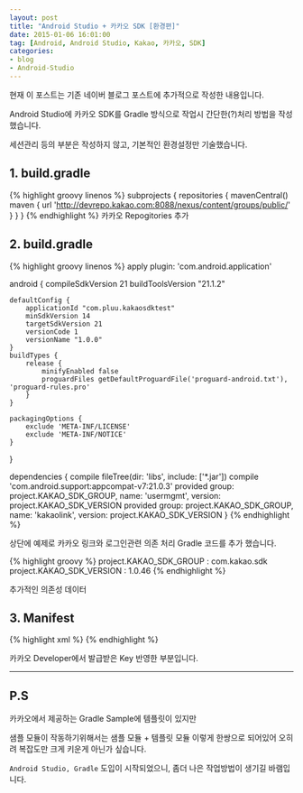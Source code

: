 ```yaml
---
layout: post
title: "Android Studio + 카카오 SDK [환경편]"
date: 2015-01-06 16:01:00
tag: [Android, Android Studio, Kakao, 카카오, SDK]
categories:
- blog
- Android-Studio
---
```


현재 이 포스트는 기존 네이버 블로그 포스트에 추가적으로 작성한 내용입니다.

Android Studio에 카카오 SDK를 Gradle 방식으로 작업시 간단한(?)처리 방법을 작성했습니다.

세션관리 등의 부분은 작성하지 않고, 기본적인 환경설정만 기술했습니다.

<!--more-->

## 1. build.gradle
{% highlight groovy linenos %}
subprojects {
    repositories {
        mavenCentral()
        maven { url 'http://devrepo.kakao.com:8088/nexus/content/groups/public/' }
    }
}
{% endhighlight %}
카카오 Repogitories 추가

## 2. build.gradle
{% highlight groovy linenos %}
apply plugin: 'com.android.application'

android {
    compileSdkVersion 21
    buildToolsVersion "21.1.2"

    defaultConfig {
        applicationId "com.pluu.kakaosdktest"
        minSdkVersion 14
        targetSdkVersion 21
        versionCode 1
        versionName "1.0.0"
    }
    buildTypes {
        release {
            minifyEnabled false
            proguardFiles getDefaultProguardFile('proguard-android.txt'), 'proguard-rules.pro'
        }
    }

    packagingOptions {
        exclude 'META-INF/LICENSE'
        exclude 'META-INF/NOTICE'
    }
}

dependencies {
    compile fileTree(dir: 'libs', include: ['*.jar'])
    compile 'com.android.support:appcompat-v7:21.0.3'
    provided group: project.KAKAO_SDK_GROUP, name: 'usermgmt', version: project.KAKAO_SDK_VERSION
    provided group: project.KAKAO_SDK_GROUP, name: 'kakaolink', version: project.KAKAO_SDK_VERSION
}
{% endhighlight %}

상단에 예제로 카카오 링크와 로그인관련 의존 처리 Gradle 코드를 추가 했습니다.

{% highlight groovy %}
project.KAKAO_SDK_GROUP : com.kakao.sdk
project.KAKAO_SDK_VERSION  : 1.0.46
{% endhighlight %}

추가적인 의존성 데이터

## 3. Manifest
{% highlight xml %}
<meta-data android:name="com.kakao.sdk.AppKey" android:value="@string/kakao_app_key"/>
{% endhighlight %}

카카오 Developer에서 발급받은 Key 반영한 부분입니다.

- - -

## P.S
카카오에서 제공하는 Gradle Sample에 템플릿이 있지만

샘플 모듈이 작동하기위해서는 샘플 모듈 + 템플릿 모듈 이렇게 한쌍으로 되어있어 오히려 복잡도만 크게 키운게 아닌가 싶습니다.

```Android Studio, Gradle``` 도입이 시작되었으니, 좀더 나은 작업방법이 생기길 바램입니다.
